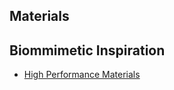 ## Materials

## Biommimetic Inspiration
* [High Performance Materials](https://asknature.org/collection/high-performance-materials/)
